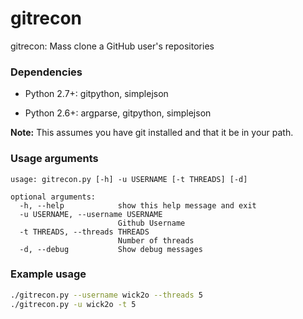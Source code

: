 # gitrecon

gitrecon: Mass clone a GitHub user's repositories


### Dependencies

- Python 2.7+: gitpython, simplejson

- Python 2.6+: argparse, gitpython, simplejson

**Note:** This assumes you have git installed and that it be in your path.


### Usage arguments

```text
usage: gitrecon.py [-h] -u USERNAME [-t THREADS] [-d]

optional arguments:
  -h, --help            show this help message and exit
  -u USERNAME, --username USERNAME
                        Github Username
  -t THREADS, --threads THREADS
                        Number of threads
  -d, --debug           Show debug messages
```


### Example usage

```bash
./gitrecon.py --username wick2o --threads 5
./gitrecon.py -u wick2o -t 5
```
